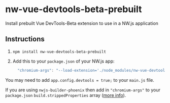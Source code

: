 # nw-vue-devtools-beta-prebuilt

Install prebuilt Vue DevTools-Beta extension to use in a NW.js application

## Instructions

1. `npm install nw-vue-devtools-beta-prebuilt`

2. Add this to your `package.json` of your NW.js app:
    ```js
      "chromium-args": "--load-extension='./node_modules/nw-vue-devtools-beta-prebuilt/extension'"
    ```

You may need to add `app.config.devtools = true;` to your `main.js` file.

If you are using `nwjs-builder-phoenix` then add in `"chromium-args"` to your `package.json` `build.strippedProperties` array ([more info](https://github.com/evshiron/nwjs-builder-phoenix/blob/master/docs/Options.md#build---buildconfig)).
